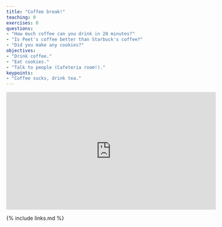 ```yaml
---
title: "Coffee break!"
teaching: 0
exercises: 0
questions:
- "How much coffee can you drink in 20 minutes?"
- "Is Peet's coffee better than Starbuck's coffee?"
- "Did you make any cookies?"
objectives:
- "Drink coffee."
- "Eat cookies."
- "Talk to people (Cafeteria room!)."
keypoints:
- "Coffee sucks, drink tea."
---
```


<center>
<iframe width="560" height="315" src="https://www.youtube.com/embed/ustoPh3DggY" frameborder="0" allow="accelerometer; autoplay; encrypted-media; gyroscope; picture-in-picture" allowfullscreen></iframe>
</center>



{% include links.md %}
